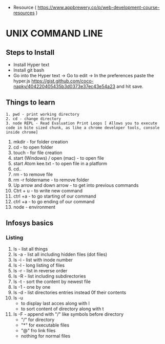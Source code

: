 - Resource ( https://www.appbrewery.co/p/web-development-course-resources )
# UNIX COMMAND LINE
## Steps to Install
- Install Hyper text
- Install git bash
- Go into the Hyper text -> Go to edit -> In the preferences paste the hyper.js https://gist.github.com/coco-napky/404220405435b3d0373e37ec43e54a23 and hit save.
## Things to learn
    1. pwd - print working directory
    2. cd - change directory
    3. node REPL - Read Evaluation Print Loops [ Allows you to execute code in bite sized chunk, as like a chrome developer tools, console inside chrome]
1. mkdir - for folder creation
2. cd - to open folder
3. touch - for file creation
4. start (Windows) / open (mac) - to open file
5. start Atom kee.txt - to open file in a platform
6. cd.. 
7. rm - to remove file 
8. rm -r foldername - to remove folder
9. Up arrow and down arrow -  to get into previous commands
10. Ctrt + u - to write new command 
11. ctrl +a - to go starting of our command   
12. ctrl +a - to go ending of our command 
13. node - environment
## Infosys basics
### Listing
1. ls - list all things
2. ls -a - list all including hidden files (dot files)
3. ls -i - list with inode number
4. ls -l - long listing of files
5. ls -r - list in reverse order
6. ls -R - list including subdirectories
7. ls -t - sort the content by newest file
8. ls -1 - one by one
9. ls -d - list directories entries instead 0f their contents
10. ls -u 
    - to display last acces along with l
    - to sort content of directory along with t
11. ls -F - append with "/" like symbols before directory
    - "/" for directory
    - "*" for executable files
    - "@" fro link files
    - nothing for normal files 
